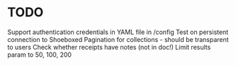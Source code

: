 # TODO

Support authentication credentials in YAML file in /config
Test on persistent connection to Shoeboxed
Pagination for collections - should be transparent to users
Check whether receipts have notes (not in doc!)
Limit results param to 50, 100, 200